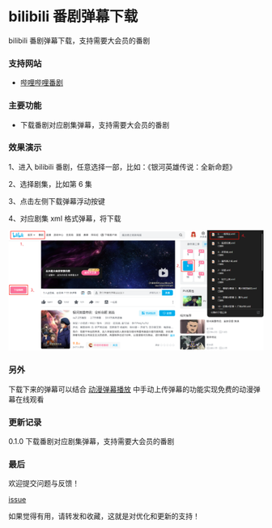 # bilibili 番剧弹幕下载

bilibili 番剧弹幕下载，支持需要大会员的番剧

### 支持网站

- [哔哩哔哩番剧](https://www.bilibili.com/bangumi/)

### 主要功能

- 下载番剧对应剧集弹幕，支持需要大会员的番剧

### 效果演示

1、进入 bilibili 番剧，任意选择一部，比如：《银河英雄传说：全新命题》

2、选择剧集，比如第 6 集

3、点击左侧下载弹幕浮动按键

4、对应剧集 xml 格式弹幕，将下载

![](https://raw.githubusercontent.com/LesslsMore/blog-img/master/picgo/PixPin_2025-01-18_16-29-57.png)

### 另外

下载下来的弹幕可以结合 [动漫弹幕播放](https://github.com/LesslsMore/anime-danmu-play) 中手动上传弹幕的功能实现免费的动漫弹幕在线观看

### 更新记录

0.1.0  下载番剧对应剧集弹幕，支持需要大会员的番剧

### 最后

欢迎提交问题与反馈！

[issue](https://github.com/LesslsMore/bili-utils/issues)

如果觉得有用，请转发和收藏，这就是对优化和更新的支持！
